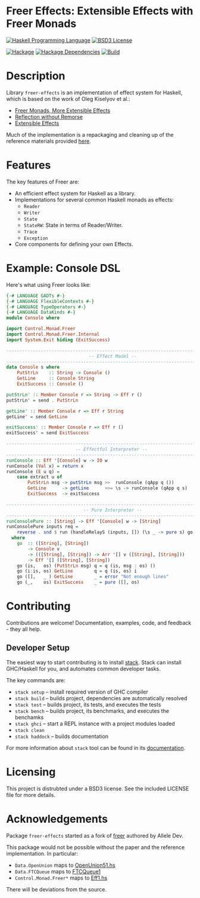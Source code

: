 # Freer Effects: Extensible Effects with Freer Monads

[![Haskell Programming Language](https://img.shields.io/badge/language-Haskell-blue.svg)](http://www.haskell.org)
[![BSD3 License](http://img.shields.io/badge/license-BSD3-brightgreen.svg)](https://tldrlegal.com/license/bsd-3-clause-license-%28revised%29)

[![Hackage](http://img.shields.io/hackage/v/freer-effects.svg)](https://hackage.haskell.org/package/freer-effects)
[![Hackage Dependencies](https://img.shields.io/hackage-deps/v/freer-effects.svg)](http://packdeps.haskellers.com/reverse/freer-effects)
[![Build](https://travis-ci.org/IxpertaSolutions/freer-effects.svg?branch=master)](https://travis-ci.org/IxpertaSolutions/freer-effects)


# Description

Library `freer-effects` is an implementation of effect system for Haskell,
which is based on the work of Oleg Kiselyov et al.:

* [Freer Monads, More Extensible Effects](http://okmij.org/ftp/Haskell/extensible/more.pdf)
* [Reflection without Remorse](http://okmij.org/ftp/Haskell/zseq.pdf)
* [Extensible Effects](http://okmij.org/ftp/Haskell/extensible/exteff.pdf)

Much of the implementation is a repackaging and cleaning up of the reference
materials provided [here](http://okmij.org/ftp/Haskell/extensible/).


# Features

The key features of Freer are:

* An efficient effect system for Haskell as a library.
* Implementations for several common Haskell monads as effects:
    * `Reader`
    * `Writer`
    * `State`
    * `StateRW`: State in terms of Reader/Writer.
    * `Trace`
    * `Exception`
* Core components for defining your own Effects.


# Example: Console DSL

Here's what using Freer looks like:

```haskell
{-# LANGUAGE GADTs #-}
{-# LANGUAGE FlexibleContexts #-}
{-# LANGUAGE TypeOperators #-}
{-# LANGUAGE DataKinds #-}
module Console where

import Control.Monad.Freer
import Control.Monad.Freer.Internal
import System.Exit hiding (ExitSuccess)

--------------------------------------------------------------------------------
                               -- Effect Model --
--------------------------------------------------------------------------------
data Console s where
    PutStrLn    :: String -> Console ()
    GetLine     :: Console String
    ExitSuccess :: Console ()

putStrLn' :: Member Console r => String -> Eff r ()
putStrLn' = send . PutStrLn

getLine' :: Member Console r => Eff r String
getLine' = send GetLine

exitSuccess' :: Member Console r => Eff r ()
exitSuccess' = send ExitSuccess

--------------------------------------------------------------------------------
                          -- Effectful Interpreter --
--------------------------------------------------------------------------------
runConsole :: Eff '[Console] w -> IO w
runConsole (Val x) = return x
runConsole (E u q) =
    case extract u of
        PutStrLn msg -> putStrLn msg >>  runConsole (qApp q ())
        GetLine      -> getLine      >>= \s -> runConsole (qApp q s)
        ExitSuccess  -> exitSuccess

--------------------------------------------------------------------------------
                             -- Pure Interpreter --
--------------------------------------------------------------------------------
runConsolePure :: [String] -> Eff '[Console] w -> [String]
runConsolePure inputs req =
    reverse . snd $ run (handleRelayS (inputs, []) (\s _ -> pure s) go req)
  where
    go  :: ([String], [String])
        -> Console v
        -> (([String], [String]) -> Arr '[] v ([String], [String]))
        -> Eff '[] ([String], [String])
    go (is,   os) (PutStrLn msg) q = q (is, msg : os) ()
    go (i:is, os) GetLine        q = q (is, os) i
    go ([],   _ ) GetLine        _ = error "Not enough lines"
    go (_,    os) ExitSuccess    _ = pure ([], os)
```


# Contributing

Contributions are welcome! Documentation, examples, code, and feedback - they
all help.


## Developer Setup

The easiest way to start contributing is to install
[stack](https://haskellstack.org/). Stack can install GHC/Haskell for you, and
automates common developer tasks.

The key commands are:

* `stack setup` – install required version of GHC compiler
* `stack build` – builds project, dependencies are automatically resolved
* `stack test` – builds project, its tests, and executes the tests
* `stack bench` – builds project, its benchmarks, and executes the benchamks
* `stack ghci` – start a REPL instance with a project modules loaded
* `stack clean`
* `stack haddock` – builds documentation

For more information about `stack` tool can be found in its
[documentation](https://haskellstack.org/).


# Licensing

This project is distrubted under a BSD3 license. See the included
LICENSE file for more details.


# Acknowledgements

Package `freer-effects` started as a fork of
[freer](http://hackage.haskell.org/package/freer) authored by Allele Dev.

This package would not be possible without the paper and the reference
implementation. In particular:

* `Data.OpenUnion` maps to
  [OpenUnion51.hs](http://okmij.org/ftp/Haskell/extensible/OpenUnion51.hs)
* `Data.FTCQueue` maps to
  [FTCQueue1](http://okmij.org/ftp/Haskell/extensible/FTCQueue1.hs)
* `Control.Monad.Freer*` maps to
  [Eff1.hs](http://okmij.org/ftp/Haskell/extensible/Eff1.hs)

There will be deviations from the source.
